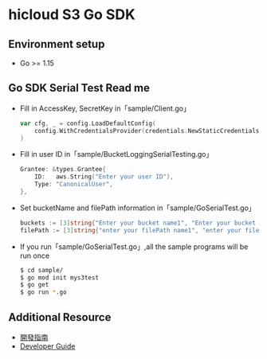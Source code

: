 # hicloud S3 Go SDK

## Environment setup
* Go >= 1.15

## Go SDK Serial Test Read me
* Fill in AccessKey, SecretKey in「sample/Client.go」
	```go
	var cfg, _ = config.LoadDefaultConfig(
		config.WithCredentialsProvider(credentials.NewStaticCredentialsProvider("Enter your AccessKey", "Enter your SecretKey", "")),
	)
	```
* Fill in user ID in「sample/BucketLoggingSerialTesting.go」
	```go
	Grantee: &types.Grantee{
		ID:   aws.String("Enter your user ID"),
		Type: "CanonicalUser",
	},
	```
* Set bucketName and filePath information in「sample/GoSerialTest.go」
	```go
	buckets := [3]string{"Enter your bucket name1", "Enter your bucket name2", "Enter your bucket name3",}
	filePath := [3]string{"enter your filePath name1", "enter your filePath name2", "enter your filePath name3"}
	```
* If you run「sample/GoSerialTest.go」,all the sample programs will be run once
	```sh
	$ cd sample/
	$ go mod init mys3test
	$ go get
	$ go run *.go
	```
## Additional Resource
* [開發指南](documentation/hicloudS3-go-sdk-開發指南.pdf)
* [Developer Guide](documentation/hicloudS3-go-sdk-DeveloperGuide.pdf)